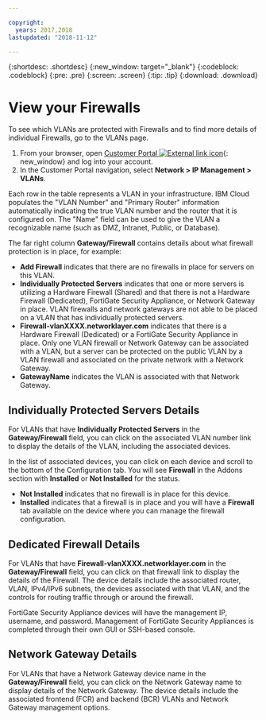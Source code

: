 ```yaml
---

copyright:
  years: 2017,2018
lastupdated: "2018-11-12"

---
```


{:shortdesc: .shortdesc}
{:new_window: target="_blank"}
{:codeblock: .codeblock}
{:pre: .pre}
{:screen: .screen}
{:tip: .tip}
{:download: .download}

# View your Firewalls

To see which VLANs are protected with Firewalls and to find more details of individual Firewalls, go to the VLANs page.

1. From your browser, open [Customer Portal ![External link icon](../../icons/launch-glyph.svg "External link icon")](https://control.softlayer.com/){: new_window} and log into your account.
2. In the Customer Portal navigation, select **Network > IP Management > VLANs**.

Each row in the table represents a VLAN in your infrastructure. IBM Cloud populates the "VLAN Number" and "Primary Router" information automatically indicating the true VLAN number and the router that it is configured on. The "Name" field can be used to give the VLAN a recognizable name (such as DMZ, Intranet, Public, or Database).

The far right column **Gateway/Firewall** contains details about what firewall protection is in place, for example:

- **Add Firewall** indicates that there are no firewalls in place for servers on this VLAN.
- **Individually Protected Servers** indicates that one or more servers is utilizing a Hardware Firewall (Shared) and that there is not a Hardware Firewall (Dedicated), FortiGate Security Appliance, or Network Gateway in place. VLAN firewalls and network gateways are not able to be placed on a VLAN that has individually protected servers.
- **Firewall-vlanXXXX.networklayer.com** indicates that there is a Hardware Firewall (Dedicated) or a FortiGate Security Appliance in place. Only one VLAN firewall or Network Gateway can be associated with a VLAN, but a server can be protected on the public VLAN by a VLAN firewall and associated on the private network with a Network Gateway.
- **GatewayName** indicates the VLAN is associated with that Network Gateway.

## Individually Protected Servers Details

For VLANs that have **Individually Protected Servers** in the **Gateway/Firewall** field, you can click on the associated VLAN number link to display the details of the VLAN, including the associated devices.

In the list of associated devices, you can click on each device and scroll to the bottom of the Configuration tab. You will see **Firewall** in the Addons section with **Installed** or **Not Installed** for the status.

- **Not Installed** indicates that no firewall is in place for this device.
- **Installed** indicates that a firewall is in place and you will have a **Firewall** tab available on the device where you can manage the firewall configuration.

## Dedicated Firewall Details

For VLANs that have **Firewall-vlanXXXX.networklayer.com** in the **Gateway/Firewall** field, you can click on that firewall link to display the details of the Firewall. The device details include the associated router, VLAN, IPv4/IPv6 subnets, the devices associated with that VLAN, and the controls for routing traffic through or around the firewall.

FortiGate Security Appliance devices will have the management IP, username, and password.  Management of FortiGate Security Appliances is completed through their own GUI or SSH-based console.

## Network Gateway Details

For VLANs that have a Network Gateway device name in the **Gateway/Firewall** field, you can click on the Network Gateway name to display details of the Network Gateway. The device details include the associated frontend (FCR) and backend (BCR) VLANs and Network Gateway management options.
